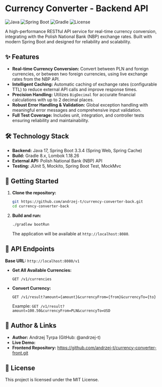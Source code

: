 # Currency Converter - Backend API

![Java](https://img.shields.io/badge/Java-17-orange?style=flat&logo=java)
![Spring Boot](https://img.shields.io/badge/Spring%20Boot-3.3.4-brightgreen?style=flat&logo=spring)
![Gradle](https://img.shields.io/badge/Gradle-8.x-blue?style=flat&logo=gradle)
![License](https://img.shields.io/badge/License-MIT-yellow?style=flat)

A high-performance RESTful API service for real-time currency conversion, integrating with the Polish National Bank (NBP) exchange rates. Built with modern Spring Boot and designed for reliability and scalability.

## ✨ Features

*   **Real-time Currency Conversion:** Convert between PLN and foreign currencies, or between two foreign currencies, using live exchange rates from the NBP API.
*   **Intelligent Caching:** Automatic caching of exchange rates (configurable TTL) to reduce external API calls and improve response times.
*   **Precision Handling:** Utilizes `BigDecimal` for accurate financial calculations with up to 2 decimal places.
*   **Robust Error Handling & Validation:** Global exception handling with meaningful error messages and comprehensive input validation.
*   **Full Test Coverage:** Includes unit, integration, and controller tests ensuring reliability and maintainability.

## 🛠 Technology Stack

*   **Backend:** Java 17, Spring Boot 3.3.4 (Spring Web, Spring Cache)
*   **Build:** Gradle 8.x, Lombok 1.18.26
*   **External API:** Polish National Bank (NBP) API
*   **Testing:** JUnit 5, Mockito, Spring Boot Test, MockMvc

## 🚀 Getting Started

1.  **Clone the repository:**
    ```bash
    git https://github.com/andrzej-t/currency-converter-back.git
    cd currency-converter-back
    ```
2.  **Build and run:**
    ```bash
    ./gradlew bootRun
    ```
    The application will be available at `http://localhost:8080`.

## 🔌 API Endpoints

**Base URL:** `http://localhost:8080/v1`

*   **Get All Available Currencies:**
    ```http
    GET /v1/currencies
    ```
*   **Convert Currency:**
    ```http
    GET /v1/result?amount={amount}&currencyFrom={from}&currencyTo={to}
    ```
    Example: `GET /v1/result?amount=100.50&currencyFrom=PLN&currencyTo=USD`

## 👤 Author & Links

*   **Author:** Andrzej Tyrpa (GitHub: @andrzej-t)
*   **Live Demo:** 
*   **Frontend Repository:** https://github.com/andrzej-t/currency-converter-front.git

## 📄 License

This project is licensed under the MIT License.
